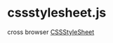 # cssstylesheet.js

cross browser [CSSStyleSheet](https://developer.mozilla.org/en-US/docs/Web/API/CSSStyleSheet)
